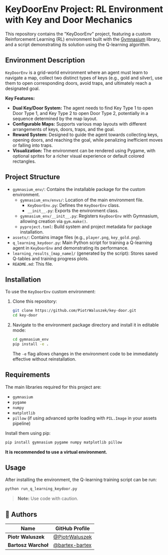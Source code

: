 # KeyDoorEnv Project: RL Environment with Key and Door Mechanics

This repository contains the "KeyDoorEnv" project, featuring a custom Reinforcement Learning (RL) environment built with the [Gymnasium](https://gymnasium.farama.org/) library, and a script demonstrating its solution using the Q-learning algorithm.

## Environment Description

`KeyDoorEnv` is a grid-world environment where an agent must learn to navigate a map, collect two distinct types of keys (e.g., gold and silver), use them to open corresponding doors, avoid traps, and ultimately reach a designated goal.

**Key Features:**
*   **Dual Key/Door System:** The agent needs to find Key Type 1 to open Door Type 1, and Key Type 2 to open Door Type 2, potentially in a sequence determined by the map layout.
*   **Configurable Maps:** Supports various map layouts with different arrangements of keys, doors, traps, and the goal.
*   **Reward System:** Designed to guide the agent towards collecting keys, opening doors, and reaching the goal, while penalizing inefficient moves or falling into traps.
*   **Visualization:** The environment can be rendered using Pygame, with optional sprites for a richer visual experience or default colored rectangles.

## Project Structure

*   `gymnasium_env/`: Contains the installable package for the custom environment.
    *   `gymnasium_env/envs/`: Location of the main environment file.
        *   `KeyDoorEnv.py`: Defines the `KeyDoorEnv` class.
        *   `__init__.py`: Exports the environment class.
    *   `gymnasium_env/__init__.py`: Registers `KeyDoorEnv` with Gymnasium, allowing creation via `gym.make()`.
    *   `pyproject.toml`: Build system and project metadata for package installation.
*   `assets/`: Contains image files (e.g., `player.png`, `key_gold.png`). 
*   `q_learning_keydoor.py`: Main Python script for training a Q-learning agent in `KeyDoorEnv` and demonstrating its performance.
*   `learning_results_[map_name]/` (generated by the script): Stores saved Q-tables and training progress plots.
*   `README.md`: This file.

## Installation

To use the `KeyDoorEnv` custom environment:

1.  Clone this repository:
    ```bash
    git clone https://github.com/PiotrWaluszek/key-door.git
    cd key-door
    ```
2.  Navigate to the environment package directory and install it in editable mode:
    ```bash
    cd gymnasium_env
    pip install -e .
    ```
    The `-e` flag allows changes in the environment code to be immediately effective without reinstallation.

## Requirements

The main libraries required for this project are:
*   `gymnasium`
*   `pygame`
*   `numpy`
*   `matplotlib`
*   `pillow` (if using advanced sprite loading with `PIL.Image` in your assets pipeline)

Install them using pip:
```bash
pip install gymnasium pygame numpy matplotlib pillow
```

**It is recommended to use a virtual environment.**

## Usage

After installing the environment, the Q-learning training script can be run:

```bash
python run_q_learning_keydoor.py
```

> **Note:** Use code with caution.

## 👥 Authors

| Name | GitHub Profile |
|------|----------------|
| **Piotr Waluszek** | [@PiotrWaluszek](https://github.com/PiotrWaluszek) |
| **Bartosz Warchoł** | [@bartex-bartex](https://github.com/bartex-bartex) |

